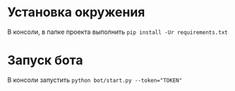 # Установка окружения
В консоли, в папке проекта выполнить `pip install -Ur requirements.txt`

# Запуск бота
В консоли запустить `python bot/start.py --token="TOKEN"`
